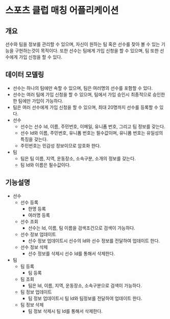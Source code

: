 # 스포츠 클럽 매칭 어플리케이션

## 개요
선수와 팀을 정보를 관리할 수 있으며, 자신이 원하는 팀 혹은 선수를 찾아 볼 수 있는 기능을 구현하는것이 목적이다.
또한 선수는 팀에게 가입 신청을 할 수 있으며, 팀 또한 선수에게 가입 신청을 할 수 있다.

## 데이터 모델링
- 선수는 하나의 팀에만 속할 수 있으며, 팀은 여러명의 선수를 포함할 수 있다.
- 선수는 여러 팀에 가입 신청을 할 수 있으며, 팀에서 가입 승인시 최종적으로 승인한 한 팀에만 가입이 가능하다.
- 팀은 여러 선수에게 가입 신청을 할 수 있으며, 최대 20명까지 선수를 등록할 수 있다.
- 선수
	- 선수는 선수 Id, 이름, 주민번호, 이메일, 유니폼 번호, 그리고 팀 정보를 갖는다.
	- 선수 Id와 이름, 주민번호, 유니폼 번호는 필수값이며, 유니폼 번호는 유일성의 특징을 갖는다.
	- 주민번호는 민감성 정보이므로 암호화 한다.
- 팀
	- 팀은 팀 이름, 지역, 운동장소, 소속구분, 소개의 정보를 갖는다.
	- 팀 Id와 이름은 필수값이다.
	




## 기능설명
- 선수
	- 선수 등록
		- 한명 등록
		- 여러명 등록
	- 선수 조회
		- 선수는 Id, 이름, 팀 이름을 검색조건으로 검색이 가능하다.
	- 선수 정보 업데이트
		- 선수 정보 업데이트시 선수의 Id와 선수 정보를 전달하여 업데이트 한다.
	- 선수 정보 삭제
		- 선수 정보를 삭제시 선수 Id를 통해서 삭제한다.
- 팀
	- 팀 등록
		- 팀 등록
	- 팀 조회
		- 팀은 Id, 이름, 지역, 운동장소, 소속구분으로 검색이 가능하다.
	- 팀 정보 업데이트
		- 팀 정보 업데이트시 팀 Id와 팀정보를 전달하여 업데이트 한다.
	- 팀 정보 삭제
		- 팀 정보 삭제시 팀 Id를 통해서 삭제한다.